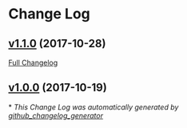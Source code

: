 # Change Log

## [v1.1.0](https://github.com/sectsect/wp-instagram-json/tree/v1.1.0) (2017-10-28)
[Full Changelog](https://github.com/sectsect/wp-instagram-json/compare/v1.0.0...v1.1.0)

## [v1.0.0](https://github.com/sectsect/wp-instagram-json/tree/v1.0.0) (2017-10-19)


\* *This Change Log was automatically generated by [github_changelog_generator](https://github.com/skywinder/Github-Changelog-Generator)*